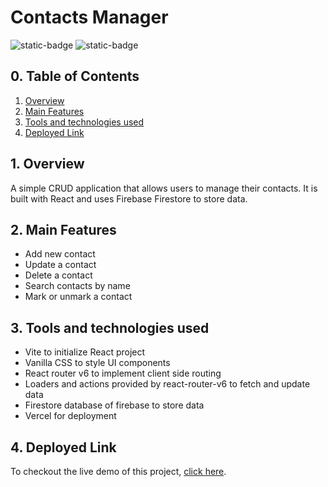 # Contacts Manager

![static-badge](https://img.shields.io/badge/built_with-love-red?style=for-the-badge)
![static-badge](https://img.shields.io/badge/status-success-limegreen?style=for-the-badge)

## 0. Table of Contents

1. [Overview](#1-overview)
2. [Main Features](#2-main-features)
3. [Tools and technologies used](#3-tools-and-technologies-used)
4. [Deployed Link](#4-deployed-link)

## 1. Overview

A simple CRUD application that allows users to manage their contacts. It is built with React and uses Firebase Firestore to store data.

## 2. Main Features

- Add new contact
- Update a contact
- Delete a contact
- Search contacts by name
- Mark or unmark a contact

## 3. Tools and technologies used

- Vite to initialize React project
- Vanilla CSS to style UI components
- React router v6 to implement client side routing
- Loaders and actions provided by react-router-v6 to fetch and update data
- Firestore database of firebase to store data
- Vercel for deployment

## 4. Deployed Link

To checkout the live demo of this project, [click here](https://contacts-manager-gamma.vercel.app/).
